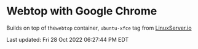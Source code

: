# Webtop with Google Chrome

Builds on top of the`webtop` container, `ubuntu-xfce` tag from [LinuxServer.io](https://fleet.linuxserver.io/image?name=linuxserver/webtop)

Last updated: Fri 28 Oct 2022 06:27:44 PM EDT
